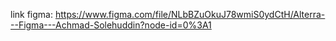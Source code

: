 link figma: https://www.figma.com/file/NLbBZuOkuJ78wmiS0ydCtH/Alterra---Figma---Achmad-Solehuddin?node-id=0%3A1